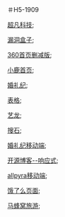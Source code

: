 ＃H5-1909

[超凡科技](https://tangvue.github.io/day-04/html/chaofankeji.html);

[漏洞盒子](https://tangvue.github.io/%E9%BB%91%E6%B4%9E%E7%9B%92%E5%AD%90/html/);

[360首页删减版](https://tangvue.github.io/360%E9%A6%96%E9%A1%B5/html/index.html);

[小鹿首页](https://tangvue.github.io/%E5%B0%8F%E9%B9%BF/html/xiaolu.html);

[婚礼纪](https://tangvue.github.io/%E5%A9%9A%E7%A4%BC%E7%BA%AA/html/);

[表格](https://tangvue.github.io/%E8%A1%A8%E6%A0%BC/html/table.html);

[艺龙](https://tangvue.github.io/%E8%89%BA%E9%BE%99/html/yilong.html);

[搜石](https://tangvue.github.io/%E6%90%9C%E7%9F%B3%E7%BD%91/html/);

[婚礼纪移动端](https://tangvue.github.io/%E5%A9%9A%E7%A4%BC%E7%BA%AA-%E7%A7%BB%E5%8A%A8%E7%AB%AF/html/);

[开源博客--响应式](https://tangvue.github.io/%E5%BC%80%E6%BA%90%E5%8D%9A%E5%AE%A2%E9%A1%B5%E9%9D%A2/html/);

[allpyra移动端](https://tangvue.github.io/allpyra/html/);

[饿了么页面](https://tangvue.github.io/%E9%A5%BF%E4%BA%86%E4%B9%88/html/);

[马蜂窝旅游](https://tangvue.github.io/%E9%A9%AC%E8%9C%82%E7%AA%9D%E6%97%85%E6%B8%B8/html/);


